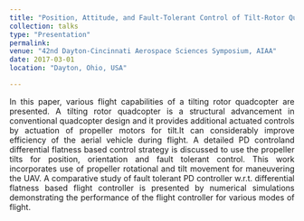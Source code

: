 ```yaml
---
title: "Position, Attitude, and Fault-Tolerant Control of Tilt-Rotor Quadcopter"
collection: talks
type: "Presentation"
permalink: 
venue: "42nd Dayton-Cincinnati Aerospace Sciences Symposium, AIAA"
date: 2017-03-01
location: "Dayton, Ohio, USA"

---
```


<div style="text-align: justify"> In this paper, various flight capabilities of a tilting rotor quadcopter are presented. A tilting rotor quadcopter is  a  structural  advancement  in  conventional  quadcopter  design  and  it provides additional actuated controls by actuation of propeller motors for tilt.It can considerably improve efficiency of the aerial vehicle during flight. A detailed PD controland differential flatness based control strategy is discussed  to  use  the  propeller  tilts  for  position, orientation and  fault  tolerant control. This work incorporates use of propeller rotational and tilt movement for maneuvering the UAV. A comparative study of fault tolerant PD controller w.r.t. differential flatness based flight controller is presented  by  numerical simulations demonstrating  the performance  of  the flight controller for various modes of flight. </div> 

